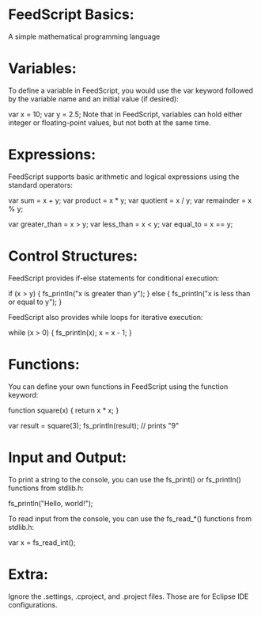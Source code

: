 # FeedScript Basics:
A simple mathematical programming language

# Variables:
To define a variable in FeedScript, you would use the var keyword followed by the variable name and an initial value (if desired):

var x = 10;
var y = 2.5;
Note that in FeedScript, variables can hold either integer or floating-point values, but not both at the same time.

# Expressions:
FeedScript supports basic arithmetic and logical expressions using the standard operators:

var sum = x + y;
var product = x * y;
var quotient = x / y;
var remainder = x % y;

var greater_than = x > y;
var less_than = x < y;
var equal_to = x == y;

# Control Structures:
FeedScript provides if-else statements for conditional execution:

if (x > y) {
    fs_println("x is greater than y");
} else {
    fs_println("x is less than or equal to y");
}

FeedScript also provides while loops for iterative execution:

while (x > 0) {
    fs_println(x);
    x = x - 1;
}

# Functions:
You can define your own functions in FeedScript using the function keyword:

function square(x) {
    return x * x;
}

var result = square(3);
fs_println(result); // prints "9"

# Input and Output:
To print a string to the console, you can use the fs_print() or fs_println() functions from stdlib.h:

fs_println("Hello, world!");

To read input from the console, you can use the fs_read_*() functions from stdlib.h:

var x = fs_read_int();

# Extra:
Ignore the .settings, .cproject, and .project files. Those are for Eclipse IDE configurations.
